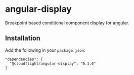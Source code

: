 # angular-display

Breakpoint based conditional component display for angular.

## Installation

Add the following in your `package.json`:

```
"dependencies": {
  "@cloudflight/angular-display": "0.1.0"
}
```
